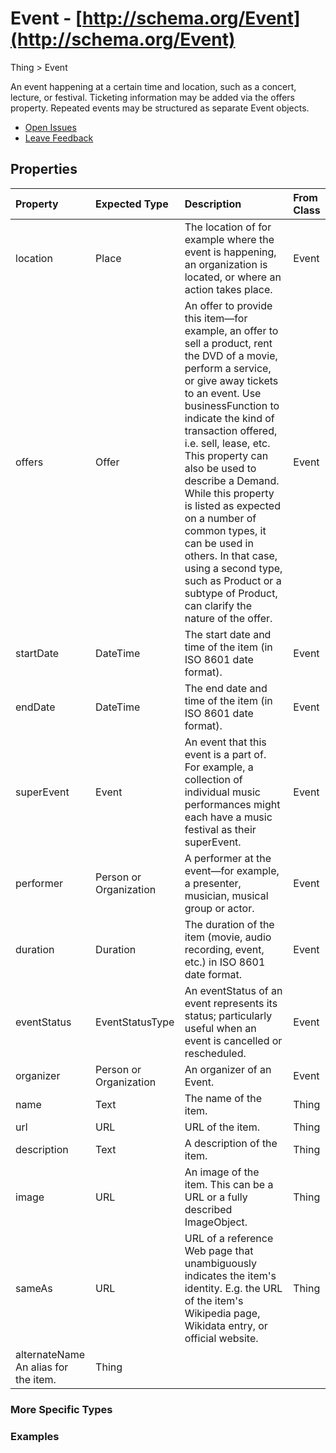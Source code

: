 # Event - [http://schema.org/Event](http://schema.org/Event)

Thing > Event




An event happening at a certain time and location, such as a concert, lecture, or festival. Ticketing information may be added via the offers property. Repeated events may be structured as separate Event objects.

* [Open Issues](#)
* [Leave Feedback](#)



## Properties

Property | Expected Type | Description | From Class
:--- | :--- | :--- | :---
location | Place |	The location of for example where the event is happening, an organization is located, or where an action takes place. |	Event
offers	| Offer | An offer to provide this item—for example, an offer to sell a product, rent the DVD of a movie, perform a service, or give away tickets to an event. Use businessFunction to indicate the kind of transaction offered, i.e. sell, lease, etc. This property can also be used to describe a Demand. While this property is listed as expected on a number of common types, it can be used in others. In that case, using a second type, such as Product or a subtype of Product, can clarify the nature of the offer.|	Event
startDate	|  DateTime | The start date and time of the item (in ISO 8601 date format).	| Event
endDate	|  DateTime |  The end date and time of the item (in ISO 8601 date format).	| Event
superEvent	| Event | An event that this event is a part of. For example, a collection of individual music performances might each have a music festival as their superEvent.	| Event
performer	| Person or Organization | A performer at the event—for example, a presenter, musician, musical group or actor.	| Event
duration | Duration	| The duration of the item (movie, audio recording, event, etc.) in ISO 8601 date format. |	Event
eventStatus | EventStatusType |	An eventStatus of an event represents its status; particularly useful when an event is cancelled or rescheduled.|	Event
organizer | Person or Organization	|An organizer of an Event.	| Event
name | Text | The name of the item. |	Thing
url |	URL | URL of the item.|	Thing
description | Text | 	A description of the item.|	Thing
image	| URL | An image of the item. This can be a URL or a fully described ImageObject.|	Thing
sameAs |	URL | URL of a reference Web page that unambiguously indicates the item's identity. E.g. the URL of the item's Wikipedia page, Wikidata entry, or official website. |	Thing
alternateName	An alias for the item.	| Thing


### More Specific Types

### Examples

